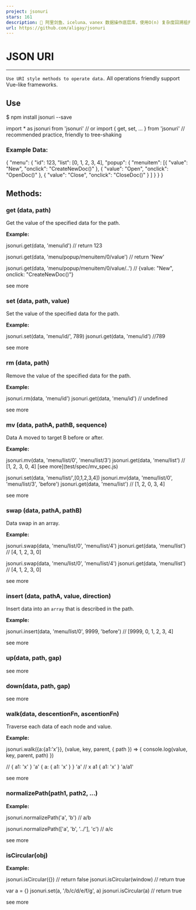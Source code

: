 ```yaml
---
project: jsonuri
stars: 161
description: 🌳 阿里剑鱼、iceluna、vanex 数据操作底层库，使用O(n) 复杂度回溯祖先节点
url: https://github.com/aligay/jsonuri
---
```


JSON URI
========

* * *

`Use URI style methods to operate data.` All operations friendly support Vue-like frameworks.

Use
---

$ npm install jsonuri --save

import \* as jsonuri from 'jsonuri'
// or
import { get, set, ... } from 'jsonuri' // recommended practice, friendly to tree-shaking

### Example Data:

{
  "menu": {
    "id": 123,
    "list": \[0, 1, 2, 3, 4\],
    "popup": {
      "menuitem": \[{
          "value": "New",
          "onclick": "CreateNewDoc()"
        },
        {
          "value": "Open",
          "onclick": "OpenDoc()"
        },
        {
          "value": "Close",
          "onclick": "CloseDoc()"
        }
      \]
    }
  }
}

Methods:
--------

### get (data, path)

Get the value of the specified data for the path.

**Example:**

jsonuri.get(data, 'menu/id')
// return 123

jsonuri.get(data, 'menu/popup/menuitem/0/value')
// return 'New'

jsonuri.get(data, 'menu/popup/menuitem/0/value/..')
// {value: "New", onclick: "CreateNewDoc()"}

see more

### set (data, path, value)

Set the value of the specified data for the path.

**Example:**

jsonuri.set(data, 'menu/id/', 789)
jsonuri.get(data, 'menu/id')
//789

see more

### rm (data, path)

Remove the value of the specified data for the path.

**Example:**

jsonuri.rm(data, 'menu/id')
jsonuri.get(data, 'menu/id') // undefined

see more

### mv (data, pathA, pathB, sequence)

Data A moved to target B before or after.

**Example:**

jsonuri.mv(data, 'menu/list/0', 'menu/list/3')
jsonuri.get(data, 'menu/list') // \[1, 2, 3, 0, 4\]
\[see more\](test/spec/mv\_spec.js)

jsonuri.set(data, 'menu/list/',\[0,1,2,3,4\])
jsonuri.mv(data, 'menu/list/0', 'menu/list/3', 'before')
jsonuri.get(data, 'menu/list') // \[1, 2, 0, 3, 4\]

see more

### swap (data, pathA, pathB)

Data swap in an array.

**Example:**

jsonuri.swap(data, 'menu/list/0', 'menu/list/4')
jsonuri.get(data, 'menu/list') // \[4, 1, 2, 3, 0\]

jsonuri.swap(data, 'menu/list/0', 'menu/list/4')
jsonuri.get(data, 'menu/list') // \[4, 1, 2, 3, 0\]

see more

### insert (data, pathA, value, direction)

Insert data into an `array` that is described in the path.

**Example:**

jsonuri.insert(data, 'menu/list/0', 9999, 'before') // \[9999, 0, 1, 2, 3, 4\]

see more

### up(data, path, gap)

see more

### down(data, path, gap)

see more

### walk(data, descentionFn, ascentionFn)

Traverse each data of each node and value.

**Example:**

jsonuri.walk({a:{a1:'x'}}, (value, key, parent, { path }) \=> {
  console.log(value, key, parent, path)
})

// { a1: 'x' } 'a' { a: { a1: 'x' } } 'a'
// x a1 { a1: 'x' } 'a/a1'

see more

### normalizePath(path1, path2, ...)

**Example:**

jsonuri.normalizePath('a', 'b') // a/b

jsonuri.normalizePath(\['a', 'b', '../'\], 'c') // a/c

see more

### isCircular(obj)

**Example:**

jsonuri.isCircular({}) // return false
jsonuri.isCircular(window) // return true

var a \= {}
jsonuri.set(a, '/b/c/d/e/f/g', a)
jsonuri.isCircular(a) // return true

see more
